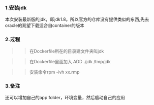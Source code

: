 ### 1.安装jdk
本次安装最新版的jdk，即jdk1.8，所以官方的仓库没有提供类似的东西,先去oracle的观望下载适合自container的版本

### 2.过程
>>在Dockerfile所在的目录建文件夹叫jdk

>>在Dockerfile里面加入 ADD ./jdk /tmp/jdk

>>安装命令rpm -ivh xx.rmp

### 3.备注
还可以增加自己的app folder，环境变量，然后启动自己的应用

